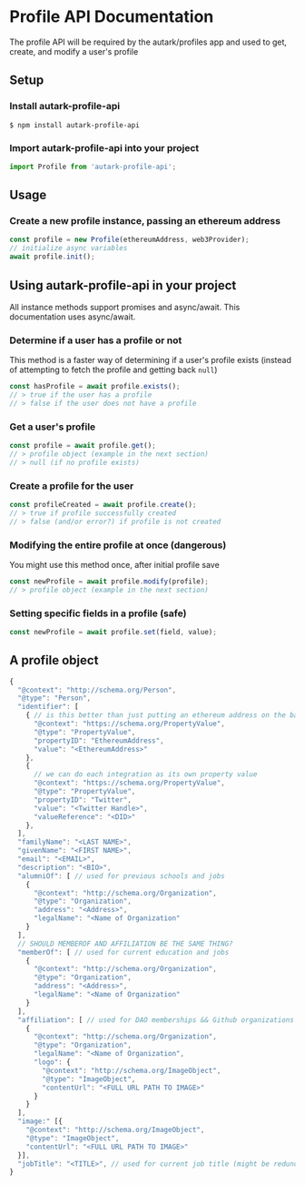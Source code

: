 # Profile API Documentation

The profile API will be required by the autark/profiles app and used to get, create, and modify a user's profile

## Setup

### Install autark-profile-api

```
$ npm install autark-profile-api
```

### Import autark-profile-api into your project

```js
import Profile from 'autark-profile-api';
```

## Usage

### Create a new profile instance, passing an ethereum address

```js
const profile = new Profile(ethereumAddress, web3Provider);
// initialize async variables
await profile.init();
```

## Using autark-profile-api in your project

All instance methods support promises and async/await. This documentation uses async/await.

### Determine if a user has a profile or not

This method is a faster way of determining if a user's profile exists (instead of attempting to fetch the profile and getting back `null`)

```js
const hasProfile = await profile.exists();
// > true if the user has a profile
// > false if the user does not have a profile
```

### Get a user's profile

```js
const profile = await profile.get();
// > profile object (example in the next section)
// > null (if no profile exists)
```

### Create a profile for the user

```js
const profileCreated = await profile.create();
// > true if profile successfully created
// > false (and/or error?) if profile is not created
```

### Modifying the entire profile at once (dangerous)

You might use this method once, after initial profile save

```js
const newProfile = await profile.modify(profile);
// > profile object (example in the next section)
```

### Setting specific fields in a profile (safe)

```js
const newProfile = await profile.set(field, value);
```

## A profile object

```js
{
  "@context": "http://schema.org/Person",
  "@type": "Person",
  "identifier": [
    { // is this better than just putting an ethereum address on the base layer?
      "@context": "https://schema.org/PropertyValue",
      "@type": "PropertyValue",
      "propertyID": "EthereumAddress",
      "value": "<EthereumAddress>"
    },
    {
      // we can do each integration as its own property value
      "@context": "https://schema.org/PropertyValue",
      "@type": "PropertyValue",
      "propertyID": "Twitter",
      "value": "<Twitter Handle>",
      "valueReference": "<DID>"
    },
  ],
  "familyName": "<LAST NAME>",
  "givenName": "<FIRST NAME>",
  "email": "<EMAIL>",
  "description": "<BIO>",
  "alumniOf": [ // used for previous schools and jobs
    {
      "@context": "http://schema.org/Organization",
      "@type": "Organization",
      "address": "<Address>",
      "legalName": "<Name of Organization"
    }
  ],
  // SHOULD MEMBEROF AND AFFILIATION BE THE SAME THING?
  "memberOf": [ // used for current education and jobs
    {
      "@context": "http://schema.org/Organization",
      "@type": "Organization",
      "address": "<Address>",
      "legalName": "<Name of Organization"
    }
  ],
  "affiliation": [ // used for DAO memberships && Github organizations
    {
      "@context": "http://schema.org/Organization",
      "@type": "Organization",
      "legalName": "<Name of Organization",
      "logo": {
        "@context": "http://schema.org/ImageObject",
        "@type": "ImageObject",
        "contentUrl": "<FULL URL PATH TO IMAGE>"
      }
    }
  ],
  "image:" [{
    "@context": "http://schema.org/ImageObject",
    "@type": "ImageObject",
    "contentUrl": "<FULL URL PATH TO IMAGE>"
  }],
  "jobTitle": "<TITLE>", // used for current job title (might be redundant for memberOf)
}
```
